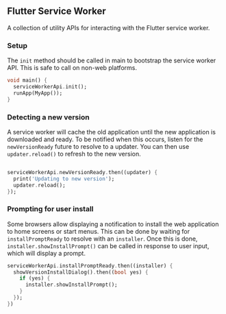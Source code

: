 ## Flutter Service Worker

A collection of utility APIs for interacting with the Flutter service worker.

### Setup

The `init` method should be called in main to bootstrap the service worker API. This is safe
to call on non-web platforms.

```dart
void main() {
  serviceWorkerApi.init();
  runApp(MyApp());
}
```

### Detecting a new version

A service worker will cache the old application until the new application is downloaded and ready. To be notified when this occurs, listen for the `newVersionReady` future to resolve to a updater. You can then use `updater.reload()` to refresh to the new version.

```dart

serviceWorkerApi.newVersionReady.then((updater) {
  print('Updating to new version');
  updater.reload();
});

```

### Prompting for user install

Some browsers allow displaying a notification to install the web application to home screens or start menus. This can be done by waiting for `installPromptReady` to resolve with an `installer`. Once this is done, `installer.showInstallPrompt()` can be called in response to user input, which will display a prompt.

```dart
serviceWorkerApi.installPromptReady.then((installer) {
  showVersionInstallDialog().then((bool yes) {
    if (yes) {
      installer.showInstallPrompt();
    }
  });
})

```
